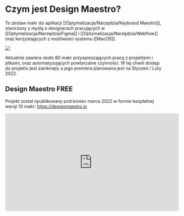 # Czym jest Design Maestro? 
To zestaw makr do aplikacji [[Optymalizacja/Narzędzia/Keyboard Maestro]], stworzony z myślą o designerach pracujących w [[Optymalizacja/Narzędzia/Figma]] i [[Optymalizacja/Narzędzia/Webflow]] oraz korzystających z możliwości systemu [[MacOS]]. 

![](https://assets.website-files.com/61b2fbca6d7f8d1f991971f3/61b2fd7ff4169b747cf8a134_DM%20Logo.svg)

Aktualnie zawiera około 80 makr przyspieszających pracę z projektami i plikami, oraz automatyzujących powtarzalne czynności. W tej chwili dostęp do projektu jest zamknięty a jego premiera planowana jest na Styczeń / Luty 2022. 

## Design Maestro FREE
Projekt został opublikowany pod koniec marca 2022 w formie bezpłatnej wersji 10 makr: 
https://designmaestro.io

<iframe width="560" height="315" src="https://www.youtube.com/embed/54aEWyfwiu8" title="YouTube video player" frameborder="0" allow="accelerometer; autoplay; clipboard-write; encrypted-media; gyroscope; picture-in-picture" allowfullscreen></iframe>

